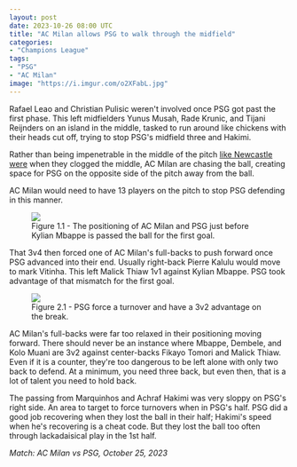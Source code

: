 ```yaml
---
layout: post
date: 2023-10-26 08:00 UTC
title: "AC Milan allows PSG to walk through the midfield"
categories:
- "Champions League"
tags:
- "PSG"
- "AC Milan"
image: "https://i.imgur.com/o2XFabL.jpg"
---
```


Rafael Leao and Christian Pulisic weren't involved once PSG got past the first phase. This left midfielders Yunus Musah, Rade Krunic, and Tijani Reijnders on an island in the middle, tasked to run around like chickens with their heads cut off, trying to stop PSG's midfield three and Hakimi.

<!---more--->

Rather than being impenetrable in the middle of the pitch [like Newcastle were](https://tacticsjournal.com/2023/10/07/champions-league-football-at-st-james-park/) when they clogged the middle, AC Milan are chasing the ball, creating space for PSG on the opposite side of the pitch away from the ball.

AC Milan would need to have 13 players on the pitch to stop PSG defending in this manner.

<figure>
    <img src="https://i.imgur.com/o2XFabL.jpg">
    <figcaption>Figure 1.1 - The positioning of AC Milan and PSG just before Kylian Mbappe is passed the ball for the first goal.</figcaption>
</figure>

That 3v4 then forced one of AC Milan's full-backs to push forward once PSG advanced into their end. Usually right-back Pierre Kalulu would move to mark Vitinha. This left Malick Thiaw 1v1 against Kylian Mbappe. PSG took advantage of that mismatch for the first goal.

<figure>
    <img src="https://i.imgur.com/6igstsc.jpg">
    <figcaption>Figure 2.1 - PSG force a turnover and have a 3v2 advantage on the break.</figcaption>
</figure>

AC Milan's full-backs were far too relaxed in their positioning moving forward. There should never be an instance where Mbappe, Dembele, and Kolo Muani are 3v2 against center-backs Fikayo Tomori and Malick Thiaw. Even if it is a counter, they're too dangerous to be left alone with only two back to defend. At a minimum, you need three back, but even then, that is a lot of talent you need to hold back.

The passing from Marquinhos and Achraf Hakimi was very sloppy on PSG's right side. An area to target to force turnovers when in PSG's half. PSG did a good job recovering when they lost the ball in their half; Hakimi's speed when he's recovering is a cheat code. But they lost the ball too often through lackadaisical play in the 1st half.

*Match: AC Milan vs PSG, October 25, 2023*
